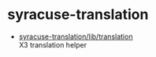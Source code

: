 # syracuse-translation

* [syracuse-translation/lib/translation](lib/translation.md)  
  X3 translation helper
